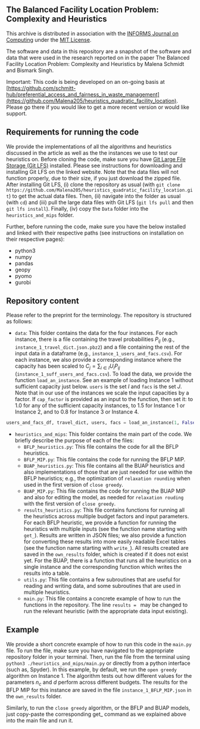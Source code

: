 ## The Balanced Facility Location Problem: Complexity and Heuristics

This archive is distributed in association with the [INFORMS Journal on Computing](https://pubsonline.informs.org/journal/ijoc)  under the [MIT License](https://github.com/INFORMSJoC/2019.0000/blob/master/LICENSE).

The software and data in this repository are a snapshot of the software and data that were used in the research reported on in the paper The Balanced Facility Location Problem: Complexity and Heuristics by Malena Schmidt and Bismark Singh.

Important: This code is being developed on an on-going basis at [https://github.com/schmitt-hub/preferential_access_and_fairness_in_waste_management](https://github.com/Malena205/heuristics_quadratic_facility_location). Please go there if you would like to get a more recent version or would like support.

## Requirements for running the code
We provide the implementations of all the algorithms and heuristics discussed in the article as well as the the instances we use to test our heuristics on. Before cloning the code, make sure you have [Git Large File Storage (Git LFS)](https://docs.github.com/en/repositories/working-with-files/managing-large-files/installing-git-large-file-storage) installed. Please see instructions for downloading and installing Git LFS on the linked website. Note that the data files will not function properly, due to their size, if you just download the zipped file. After installing Git LFS, 
(i) clone the repository as usual (with `git clone https://github.com/Malena205/heuristics_quadratic_facility_location.git`) to get the actual data files. Then, (ii) navigate into the folder as usual (with `cd`) and (iii) pull the large data files with Git LFS (`git lfs pull` and then `git lfs install`). Finally, (iv) copy the `Data` folder into the `heuristics_and_mips` folder. 
 
Further, before running the code, make sure you have the below installed and linked with their respective paths (see instructions on installation on their respective pages):
- python3
- numpy
- pandas
- geopy
- pyomo
- gurobi

  
## Repository content
Please refer to the preprint for the terminology. The repository is structured as follows:
- ```data```: This folder contains the data for the four instances. For each instance, there is a file containing the travel probabilities $P_{ij}$ (e.g., ```instance_1_travel_dict.json.pbz2```) and a file containing the rest of the input data in a dataframe (e.g., ```instance_1_users_and_facs.csv```). For each instance, we also provide a corresponding instance where the capacity has been scaled to $C_j = \sum_{i \in I} U_i P_{ij}$ (```instance_1_suff_users_and_facs.csv```). 
To load the data, we provide the function ```load_an_instance```. See an example of loading Instance 1 without sufficient capacity just below. ```users``` is the set $I$ and ```facs``` is the set $J$. Note that in our use of the instances we scale the input capacities by a factor. If ```cap_factor``` is provided as an input to the function, then set it: to 1.0 for any of the sufficient capacity instances, to 1.5 for Instance 1 or Instance 2, and to 0.8 for Instance 3 or Instance 4.
```python
users_and_facs_df, travel_dict, users, facs = load_an_instance(1, False)
```
- ```heuristics_and_mips```: This folder contains the main part of the code. We briefly describe the purpose of each of the files:
	- ```BFLP_heuristics.py```: This file contains the code for all the BFLP heuristics. 
	- ```BFLP_MIP.py```: This file contains the code for running the BFLP MIP.
	- ```BUAP_heuristics.py```: This file contains all the BUAP heuristics and also implementations of those that are just needed for use within the BFLP heuristics; e.g., the optimization of `relaxation rounding` when used in the first version of `close greedy`.
	- ```BUAP_MIP.py```: This file contains the code for running the BUAP MIP and also for editing the model, as needed for `relaxation rouding` with the first version of `close greedy`.
	- ```results_heuristics.py```: This file contains functions for running all the heuristics across multiple budget factors and input parameters. For each BFLP heuristic, we provide a function for running the heuristics with multiple inputs (see the function name starting with `get_`). Results are written in JSON files; we also provide a function for converting these results into more easily readable Excel tables (see the function name starting with `write_`). All results created are saved in the `own_results` folder, which is created if it does not exist yet. For the BUAP, there is a function that runs all the heuristics on a single instance and the corresponding function which writes the results into a table.
	- ```utils.py```: This file contains a few subroutines that are useful for reading and writing data, and some subroutines that are used in multiple heuristics.
 	- ```main.py```: This file contains a concrete example of how to run the functions in the repository. The line `results = ` may be changed to run the relevant heuristic (with the appropriate data input existing).

## Example
We provide a short concrete example of how to run this code in the ```main.py``` file. To run the file, make sure you have navigated to the appropriate repository folder in your terminal. Then, run the file from the terminal using ```python3 ./heuristics_and_mips/main.py``` or directly from a python interface (such as, Spyder). In this example, by default, we run the `open greedy` algorithm on Instance 1. The algorithm tests out how different values for the parameters $n_c$ and $d$ perform across different budgets. The results for the BFLP MIP for this instance are saved in the file ```instance_1_BFLP_MIP.json``` in the `own_results` folder. 

Similarly, to run the `close greedy` algorithm, or the BFLP and BUAP models, just copy-paste the corresponding get_ command as we explained above into the main file and run it. 

